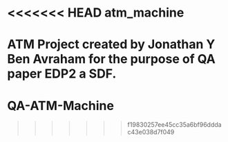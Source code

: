 <<<<<<< HEAD
atm_machine
===========

ATM Project created by Jonathan Y Ben Avraham for the purpose of QA paper EDP2 a SDF.
=======
# QA-ATM-Machine
>>>>>>> f19830257ee45cc35a6bf96dddac43e038d7f049
